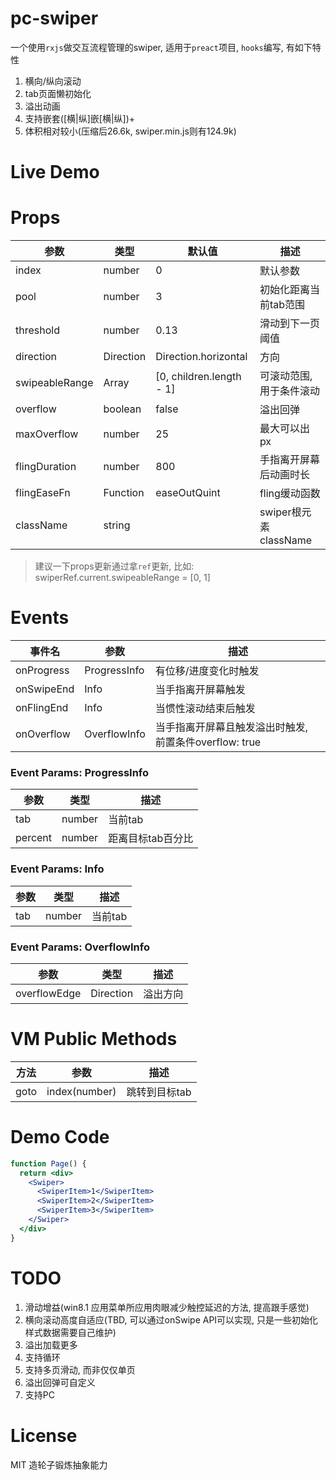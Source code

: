 # pc-swiper

一个使用`rxjs`做交互流程管理的swiper, 适用于`preact`项目, `hooks`编写, 有如下特性

1. 横向/纵向滚动
2. tab页面懒初始化
3. 溢出动画
4. 支持嵌套([横|纵]嵌[横|纵])+
5. 体积相对较小(压缩后26.6k, swiper.min.js则有124.9k)

# Live Demo

# Props

| 参数           | 类型      | 默认值                   | 描述                     |
| -------------- | --------- | ------------------------ | ------------------------ |
| index          | number    | 0                        | 默认参数                 |
| pool           | number    | 3                        | 初始化距离当前tab范围    |
| threshold      | number    | 0.13                     | 滑动到下一页阈值         |
| direction      | Direction | Direction.horizontal     | 方向                     |
| swipeableRange | Array     | [0, children.length - 1] | 可滚动范围, 用于条件滚动 |
| overflow       | boolean   | false                    | 溢出回弹                 |
| maxOverflow    | number    | 25                       | 最大可以出px             |
| flingDuration  | number    | 800                      | 手指离开屏幕后动画时长   |
| flingEaseFn    | Function  | easeOutQuint             | fling缓动函数            |
| className      | string    |                          | swiper根元素className    |

> 建议一下props更新通过拿`ref`更新, 比如: swiperRef.current.swipeableRange = [0, 1]

# Events

| 事件名     | 参数         | 描述                                                   |
| ---------- | ------------ | ------------------------------------------------------ |
| onProgress | ProgressInfo | 有位移/进度变化时触发                                  |
| onSwipeEnd | Info         | 当手指离开屏幕触发                                     |
| onFlingEnd | Info         | 当惯性滚动结束后触发                                   |
| onOverflow | OverflowInfo | 当手指离开屏幕且触发溢出时触发, 前置条件overflow: true |

### Event Params: ProgressInfo

| 参数    | 类型   | 描述              |
| ------- | ------ | ----------------- |
| tab     | number | 当前tab           |
| percent | number | 距离目标tab百分比 |

### Event Params: Info

| 参数 | 类型   | 描述    |
| ---- | ------ | ------- |
| tab  | number | 当前tab |


### Event Params: OverflowInfo

| 参数         | 类型      | 描述     |
| ------------ | --------- | -------- |
| overflowEdge | Direction | 溢出方向 |

# VM Public Methods

| 方法 | 参数          | 描述          |
| ---- | ------------- | ------------- |
| goto | index(number) | 跳转到目标tab |

# Demo Code

```jsx
function Page() {
  return <div>
    <Swiper>
      <SwiperItem>1</SwiperItem>
      <SwiperItem>2</SwiperItem>
      <SwiperItem>3</SwiperItem>
    </Swiper>
  </div>
}
```

# TODO

1. 滑动增益(win8.1 应用菜单所应用肉眼减少触控延迟的方法, 提高跟手感觉)
2. 横向滚动高度自适应(TBD, 可以通过onSwipe API可以实现, 只是一些初始化样式数据需要自己维护)
3. 溢出加载更多
5. 支持循环
6. 支持多页滑动, 而非仅仅单页
7. 溢出回弹可自定义
8. 支持PC

# License

MIT 造轮子锻炼抽象能力
